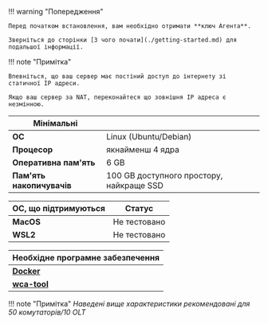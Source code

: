 !!! warning "Попередження"

    Перед початком встановлення, вам необхідно отримати **ключ Агента**.

    Зверніться до сторінки [З чого почати](./getting-started.md) для подальшої інформації.
 
!!! note "Примітка"

    Впевніться, що ваш сервер має постіний доступ до інтернету зі статичної IP адреси.

    Якщо ваш сервер за NAT, переконайтеся що зовнішня ІР адреса є незмінною.


| Мінімальні |  |
| ---- | ---- |
| **ОС** | Linux (Ubuntu/Debian) |
| **Процесор** | якнайменш 4 ядра |
| **Оперативна пам'ять** | 6 GB |
| **Пам'ять накопичувачів** | 100 GB доступного простору, найкраще SSD |

| ОС, що підтримуються | Статус |
| ---- | ---- |
| **MacOS** | Не тестовано |
| **WSL2** | Не тестовано |

| Необхідне програмне забезпечення |
| ---- |
| [**Docker**](https://www.docker.com/) |
| [**wca-tool**](../wca-tool/index.md) |

!!! note "Примітка"
    *Наведені вище характеристики рекомендовані для 50 комутаторів/10 OLT*
 
